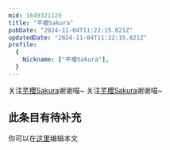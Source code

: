```yaml
---
mid: 1649321129
title: "芊櫻Sakura"
pubDate: "2024-11-04T11:22:15.821Z"
updatedDate: "2024-11-04T11:22:15.821Z"
profile:
  {
    Nickname: ["芊櫻Sakura"],
  }
---
```


关注[芊櫻Sakura](https://space.bilibili.com/1649321129)谢谢喵~ 关注[芊櫻Sakura](https://space.bilibili.com/1649321129)谢谢喵~

## 此条目有待补充
你可以在[这里](https://github.com/Yuhanawa/VTuber.ICU-Content/edit/master/v/芊櫻Sakura/index.md)编辑本文
